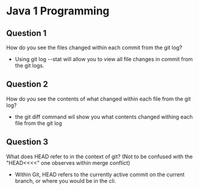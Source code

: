 # Java 1 Programming  

## Question 1
How do you see the files changed within each commit from the git log?  
* Using git log --stat will allow you to view all file changes in commit from the git logs.  

## Question 2
How do you see the contents of what changed within each file from the git log?
* the git diff command wil show you what contents changed withing each file from the git log 

## Question 3
What does HEAD refer to in the context of git? (Not to be confused with the "HEAD<<<<" one observes within merge conflict)
* Within Git, HEAD refers to the currently active commit on the current branch, or where you would be in the cli. 